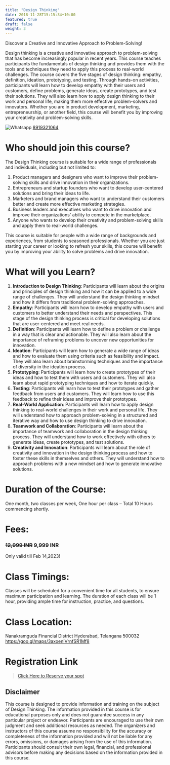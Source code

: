 ```yaml
---
title: "Design Thinking"
date: 2018-11-28T15:15:34+10:00
featured: true
draft: false
weight: 3
---
```


Discover a Creative and Innovative Approach to Problem-Solving!

Design thinking is a creative and innovative approach to problem-solving that has become increasingly popular in recent years. This course teaches participants the fundamentals of design thinking and provides them with the tools and techniques they need to apply this process to real-world challenges. The course covers the five stages of design thinking: empathy, definition, ideation, prototyping, and testing. Through hands-on activities, participants will learn how to develop empathy with their users and customers, define problems, generate ideas, create prototypes, and test their solutions. They will also learn how to apply design thinking to their work and personal life, making them more effective problem-solvers and innovators. Whether you are in product development, marketing, entrepreneurship, or another field, this course will benefit you by improving your creativity and problem-solving skills.

![Whatsapp](../../images/social/whatsapp-small.svg) [8919321064](https://wa.me/918919321064?text=Hi%20I%20am%20interested%20in%20Design%20Thinking)


# Who should join this course?
The Design Thinking course is suitable for a wide range of professionals and individuals, including but not limited to:

1) Product managers and designers who want to improve their problem-solving skills and drive innovation in their organizations.
2) Entrepreneurs and startup founders who want to develop user-centered solutions and bring their ideas to life.
3) Marketers and brand managers who want to understand their customers better and create more effective marketing strategies.
4) Business leaders and executives who want to drive innovation and improve their organizations' ability to compete in the marketplace.
5) Anyone who wants to develop their creativity and problem-solving skills and apply them to real-world challenges.

This course is suitable for people with a wide range of backgrounds and experiences, from students to seasoned professionals. Whether you are just starting your career or looking to refresh your skills, this course will benefit you by improving your ability to solve problems and drive innovation.

# What will you Learn?

1) **Introduction to Design Thinking**: Participants will learn about the origins and principles of design thinking and how it can be applied to a wide range of challenges. They will understand the design thinking mindset and how it differs from traditional problem-solving approaches.
2) **Empathy**: Participants will learn how to develop empathy with users and customers to better understand their needs and perspectives. This stage of the design thinking process is critical for developing solutions that are user-centered and meet real needs.
3) **Definition**: Participants will learn how to define a problem or challenge in a way that is clear and actionable. They will also learn about the importance of reframing problems to uncover new opportunities for innovation.
4) **Ideation**: Participants will learn how to generate a wide range of ideas and how to evaluate them using criteria such as feasibility and impact. They will also learn about brainstorming techniques and the importance of diversity in the ideation process.
5) **Prototyping**: Participants will learn how to create prototypes of their ideas and how to test them with users and customers. They will also learn about rapid prototyping techniques and how to iterate quickly.
6) **Testing**: Participants will learn how to test their prototypes and gather feedback from users and customers. They will learn how to use this feedback to refine their ideas and improve their prototypes.
7) **Real-World Application**: Participants will learn how to apply design thinking to real-world challenges in their work and personal life. They will understand how to approach problem-solving in a structured and iterative way and how to use design thinking to drive innovation.
8) **Teamwork and Collaboration**: Participants will learn about the importance of teamwork and collaboration in the design thinking process. They will understand how to work effectively with others to generate ideas, create prototypes, and test solutions.
9) **Creativity and Innovation**: Participants will learn about the role of creativity and innovation in the design thinking process and how to foster these skills in themselves and others. They will understand how to approach problems with a new mindset and how to generate innovative solutions.


# Duration of the Course:
One month, two classes per week, One hour per class – Total 10 Hours commencing shortly.


# Fees:
### ~~12,999 INR~~ **9,999 INR** 
Only valid till Feb 14,2023!

# Class Timings:
Classes will be scheduled for a convenient time for all students, to ensure maximum participation and learning. The duration of each class will be 1 hour, providing ample time for instruction, practice, and questions. 

# Class Location:
Nanakramguda
Financial District
Hyderabad, Telangana 500032
https://goo.gl/maps/3axoeniVrnfSR1Mf8

# Registration Link
>[Click Here to Reserve your spot](https://wa.me/918919321064?text=Hi%20I%20am%20interested%20in%20Design%20Thinking)

## Disclaimer
This course is designed to provide information and training on the subject of Design Thinking. The information provided in this course is for educational purposes only and does not guarantee success in any particular project or endeavor. Participants are encouraged to use their own judgment and seek additional resources as needed. The organizers and instructors of this course assume no responsibility for the accuracy or completeness of the information provided and will not be liable for any errors, omissions, or damages arising from the use of this information. Participants should consult their own legal, financial, and professional advisors before making any decisions based on the information provided in this course.
